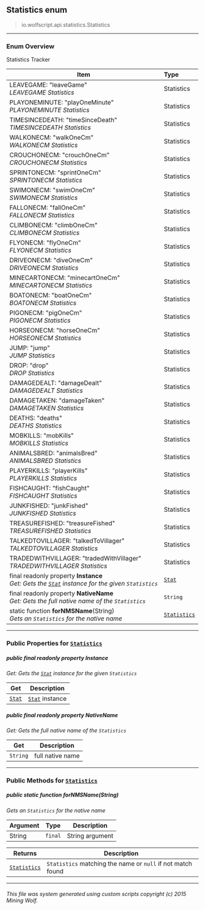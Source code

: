 ## Statistics __enum__

>io.wolfscript.api.statistics.Statistics

---

### Enum Overview

Statistics Tracker

Item | Type   
--- | :--- 
LEAVEGAME: "leaveGame"<br> _LEAVEGAME Statistics_ | Statistics
PLAYONEMINUTE: "playOneMinute"<br> _PLAYONEMINUTE Statistics_ | Statistics
TIMESINCEDEATH: "timeSinceDeath"<br> _TIMESINCEDEATH Statistics_ | Statistics
WALKONECM: "walkOneCm"<br> _WALKONECM Statistics_ | Statistics
CROUCHONECM: "crouchOneCm"<br> _CROUCHONECM Statistics_ | Statistics
SPRINTONECM: "sprintOneCm"<br> _SPRINTONECM Statistics_ | Statistics
SWIMONECM: "swimOneCm"<br> _SWIMONECM Statistics_ | Statistics
FALLONECM: "fallOneCm"<br> _FALLONECM Statistics_ | Statistics
CLIMBONECM: "climbOneCm"<br> _CLIMBONECM Statistics_ | Statistics
FLYONECM: "flyOneCm"<br> _FLYONECM Statistics_ | Statistics
DRIVEONECM: "diveOneCm"<br> _DRIVEONECM Statistics_ | Statistics
MINECARTONECM: "minecartOneCm"<br> _MINECARTONECM Statistics_ | Statistics
BOATONECM: "boatOneCm"<br> _BOATONECM Statistics_ | Statistics
PIGONECM: "pigOneCm"<br> _PIGONECM Statistics_ | Statistics
HORSEONECM: "horseOneCm"<br> _HORSEONECM Statistics_ | Statistics
JUMP: "jump"<br> _JUMP Statistics_ | Statistics
DROP: "drop"<br> _DROP Statistics_ | Statistics
DAMAGEDEALT: "damageDealt"<br> _DAMAGEDEALT Statistics_ | Statistics
DAMAGETAKEN: "damageTaken"<br> _DAMAGETAKEN Statistics_ | Statistics
DEATHS: "deaths"<br> _DEATHS Statistics_ | Statistics
MOBKILLS: "mobKills"<br> _MOBKILLS Statistics_ | Statistics
ANIMALSBRED: "animalsBred"<br> _ANIMALSBRED Statistics_ | Statistics
PLAYERKILLS: "playerKills"<br> _PLAYERKILLS Statistics_ | Statistics
FISHCAUGHT: "fishCaught"<br> _FISHCAUGHT Statistics_ | Statistics
JUNKFISHED: "junkFished"<br> _JUNKFISHED Statistics_ | Statistics
TREASUREFISHED: "treasureFished"<br> _TREASUREFISHED Statistics_ | Statistics
TALKEDTOVILLAGER: "talkedToVillager"<br> _TALKEDTOVILLAGER Statistics_ | Statistics
TRADEDWITHVILLAGER: "tradedWithVillager"<br> _TRADEDWITHVILLAGER Statistics_ | Statistics
final readonly property __Instance__ <br> _Get: Gets the [`Stat`](Stat.md) instance for the given `Statistics`_ | [`Stat`](Stat.md)
final readonly property __NativeName__ <br> _Get: Gets the full native name of the `Statistics`_ | `String`
static function __forNMSName__(String) <br> _Gets an `Statistics` for the native name_ | [`Statistics`](Statistics.md)



---


### Public Properties for [`Statistics`](Statistics.md)

##### <a id='instance'></a>public final readonly property __Instance__

_Get: Gets the [`Stat`](Stat.md) instance for the given `Statistics`_

Get | Description
--- | --- 
[`Stat`](Stat.md) | [`Stat`](Stat.md) instance



##### <a id='nativename'></a>public final readonly property __NativeName__

_Get: Gets the full native name of the `Statistics`_

Get | Description
--- | --- 
`String` | full native name



---

### Public Methods for [`Statistics`](Statistics.md)

##### <a id='fornmsname'></a>public static function __forNMSName__(String)

_Gets an `Statistics` for the native name_

Argument | Type | Description  
--- | --- | --- 
String | `final` | String argument

Returns | Description
--- | --- 
[`Statistics`](Statistics.md) | `Statistics` matching the name or `null` if not match found


---


###### This file was system generated using custom scripts copyright (c) 2015 Mining Wolf.
	

